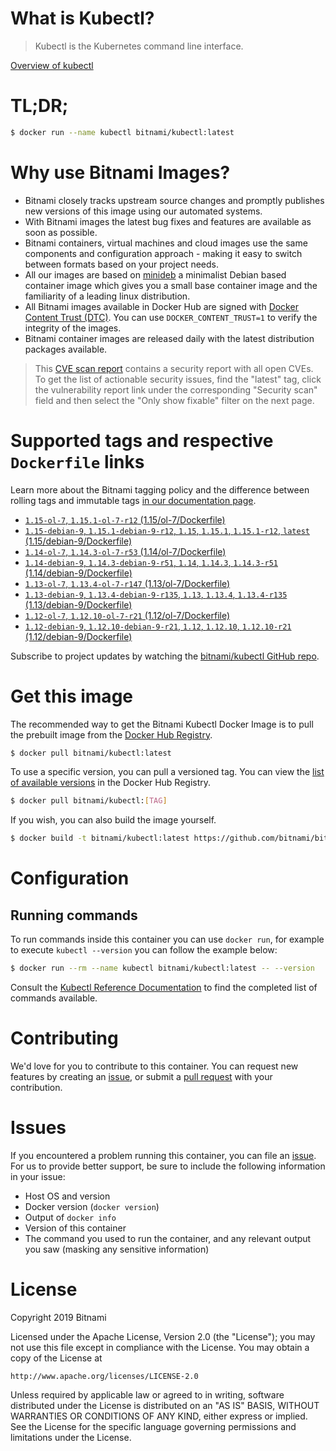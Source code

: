 
# What is Kubectl?

> Kubectl is the Kubernetes command line interface.

[Overview of kubectl](https://kubernetes.io/docs/reference/kubectl/overview/)

# TL;DR;

```bash
$ docker run --name kubectl bitnami/kubectl:latest
```

# Why use Bitnami Images?

* Bitnami closely tracks upstream source changes and promptly publishes new versions of this image using our automated systems.
* With Bitnami images the latest bug fixes and features are available as soon as possible.
* Bitnami containers, virtual machines and cloud images use the same components and configuration approach - making it easy to switch between formats based on your project needs.
* All our images are based on [minideb](https://github.com/bitnami/minideb) a minimalist Debian based container image which gives you a small base container image and the familiarity of a leading linux distribution.
* All Bitnami images available in Docker Hub are signed with [Docker Content Trust (DTC)](https://docs.docker.com/engine/security/trust/content_trust/). You can use `DOCKER_CONTENT_TRUST=1` to verify the integrity of the images.
* Bitnami container images are released daily with the latest distribution packages available.


> This [CVE scan report](https://quay.io/repository/bitnami/kubectl?tab=tags) contains a security report with all open CVEs. To get the list of actionable security issues, find the "latest" tag, click the vulnerability report link under the corresponding "Security scan" field and then select the "Only show fixable" filter on the next page.

# Supported tags and respective `Dockerfile` links

Learn more about the Bitnami tagging policy and the difference between rolling tags and immutable tags [in our documentation page](https://docs.bitnami.com/containers/how-to/understand-rolling-tags-containers/).


* [`1.15-ol-7`, `1.15.1-ol-7-r12` (1.15/ol-7/Dockerfile)](https://github.com/bitnami/bitnami-docker-kubectl/blob/1.15.1-ol-7-r12/1.15/ol-7/Dockerfile)
* [`1.15-debian-9`, `1.15.1-debian-9-r12`, `1.15`, `1.15.1`, `1.15.1-r12`, `latest` (1.15/debian-9/Dockerfile)](https://github.com/bitnami/bitnami-docker-kubectl/blob/1.15.1-debian-9-r12/1.15/debian-9/Dockerfile)
* [`1.14-ol-7`, `1.14.3-ol-7-r53` (1.14/ol-7/Dockerfile)](https://github.com/bitnami/bitnami-docker-kubectl/blob/1.14.3-ol-7-r53/1.14/ol-7/Dockerfile)
* [`1.14-debian-9`, `1.14.3-debian-9-r51`, `1.14`, `1.14.3`, `1.14.3-r51` (1.14/debian-9/Dockerfile)](https://github.com/bitnami/bitnami-docker-kubectl/blob/1.14.3-debian-9-r51/1.14/debian-9/Dockerfile)
* [`1.13-ol-7`, `1.13.4-ol-7-r147` (1.13/ol-7/Dockerfile)](https://github.com/bitnami/bitnami-docker-kubectl/blob/1.13.4-ol-7-r147/1.13/ol-7/Dockerfile)
* [`1.13-debian-9`, `1.13.4-debian-9-r135`, `1.13`, `1.13.4`, `1.13.4-r135` (1.13/debian-9/Dockerfile)](https://github.com/bitnami/bitnami-docker-kubectl/blob/1.13.4-debian-9-r135/1.13/debian-9/Dockerfile)
* [`1.12-ol-7`, `1.12.10-ol-7-r21` (1.12/ol-7/Dockerfile)](https://github.com/bitnami/bitnami-docker-kubectl/blob/1.12.10-ol-7-r21/1.12/ol-7/Dockerfile)
* [`1.12-debian-9`, `1.12.10-debian-9-r21`, `1.12`, `1.12.10`, `1.12.10-r21` (1.12/debian-9/Dockerfile)](https://github.com/bitnami/bitnami-docker-kubectl/blob/1.12.10-debian-9-r21/1.12/debian-9/Dockerfile)

Subscribe to project updates by watching the [bitnami/kubectl GitHub repo](https://github.com/bitnami/bitnami-docker-kubectl).

# Get this image

The recommended way to get the Bitnami Kubectl Docker Image is to pull the prebuilt image from the [Docker Hub Registry](https://hub.docker.com/r/bitnami/kubectl).

```bash
$ docker pull bitnami/kubectl:latest
```

To use a specific version, you can pull a versioned tag. You can view the [list of available versions](https://hub.docker.com/r/bitnami/kubectl/tags/) in the Docker Hub Registry.

```bash
$ docker pull bitnami/kubectl:[TAG]
```

If you wish, you can also build the image yourself.

```bash
$ docker build -t bitnami/kubectl:latest https://github.com/bitnami/bitnami-docker-kubectl.git
```

# Configuration

## Running commands

To run commands inside this container you can use `docker run`, for example to execute `kubectl --version` you can follow the example below:

```bash
$ docker run --rm --name kubectl bitnami/kubectl:latest -- --version
```

Consult the [Kubectl Reference Documentation](https://kubernetes.io/docs/reference/generated/kubectl/kubectl-commands) to find the completed list of commands available.

# Contributing

We'd love for you to contribute to this container. You can request new features by creating an [issue](https://github.com/bitnami/bitnami-docker-kubectl/issues), or submit a [pull request](https://github.com/bitnami/bitnami-docker-kubectl/pulls) with your contribution.

# Issues

If you encountered a problem running this container, you can file an [issue](https://github.com/bitnami/bitnami-docker-kubectl/issues). For us to provide better support, be sure to include the following information in your issue:

- Host OS and version
- Docker version (`docker version`)
- Output of `docker info`
- Version of this container
- The command you used to run the container, and any relevant output you saw (masking any sensitive information)

# License

Copyright 2019 Bitnami

Licensed under the Apache License, Version 2.0 (the "License");
you may not use this file except in compliance with the License.
You may obtain a copy of the License at

    http://www.apache.org/licenses/LICENSE-2.0

Unless required by applicable law or agreed to in writing, software
distributed under the License is distributed on an "AS IS" BASIS,
WITHOUT WARRANTIES OR CONDITIONS OF ANY KIND, either express or implied.
See the License for the specific language governing permissions and
limitations under the License.
